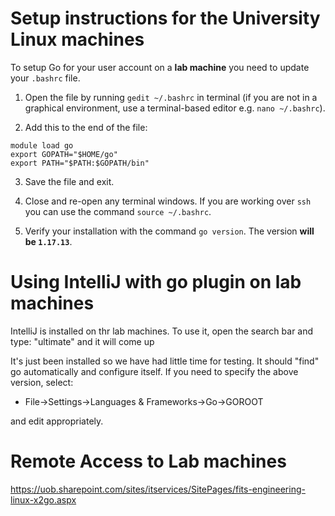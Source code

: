 # Setup instructions for the University Linux machines

To setup Go for your user account on a **lab machine** you need to update your `.bashrc` file.

1. Open the file by running `gedit ~/.bashrc` in terminal (if you are not in a graphical environment, use a terminal-based editor e.g. `nano ~/.bashrc`).

2. Add this to the end of the file:

```
module load go
export GOPATH="$HOME/go"
export PATH="$PATH:$GOPATH/bin"
```

3. Save the file and exit.

4. Close and re-open any terminal windows. If you are working over `ssh` you can use the command `source ~/.bashrc`.

5. Verify your installation with the command `go version`. The version **will be `1.17.13`**.

# Using IntelliJ with go plugin on lab machines

IntelliJ is installed on thr lab machines. To use it, open the search bar and type: "ultimate" and it will come up

It's just been installed so we have had little time for testing. It should "find" go automatically and configure itself. If you need to specify the above version, select:
* File->Settings->Languages & Frameworks->Go->GOROOT

and edit appropriately.

# Remote Access to Lab machines

https://uob.sharepoint.com/sites/itservices/SitePages/fits-engineering-linux-x2go.aspx
